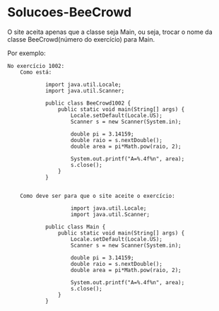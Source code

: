# Solucoes-BeeCrowd

O site aceita apenas que a classe seja Main, ou seja, trocar o nome da classe BeeCrowd(número do exercício) para Main.

Por exemplo:

    No exercício 1002:
        Como está:

                import java.util.Locale;
                import java.util.Scanner;

                public class BeeCrowd1002 {
                    public static void main(String[] args) {
                        Locale.setDefault(Locale.US);
                        Scanner s = new Scanner(System.in);

                        double pi = 3.14159;
                        double raio = s.nextDouble();
                        double area = pi*Math.pow(raio, 2);

                        System.out.printf("A=%.4f%n", area);
                        s.close();
                    }
                }

        
        Como deve ser para que o site aceite o exercício:

                        import java.util.Locale;
                        import java.util.Scanner;

                public class Main {
                    public static void main(String[] args) {
                        Locale.setDefault(Locale.US);
                        Scanner s = new Scanner(System.in);

                        double pi = 3.14159;
                        double raio = s.nextDouble();
                        double area = pi*Math.pow(raio, 2);

                        System.out.printf("A=%.4f%n", area);
                        s.close();
                    }
                }